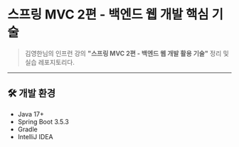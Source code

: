 # 스프링 MVC 2편 - 백엔드 웹 개발 핵심 기술

> 김영한님의 인프런 강의 **"스프링 MVC 2편 - 백엔드 웹 개발 활용 기술"** 정리 및 실습 레포지토리다.

---

## 🛠️ 개발 환경

- Java 17+
- Spring Boot 3.5.3
- Gradle
- IntelliJ IDEA